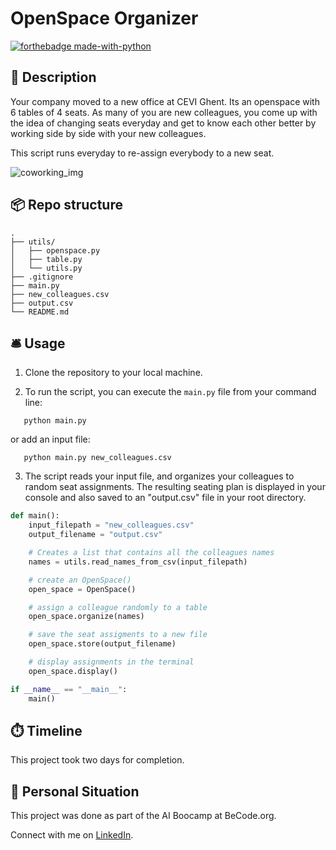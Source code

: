 # OpenSpace Organizer
[![forthebadge made-with-python](https://ForTheBadge.com/images/badges/made-with-python.svg)](https://www.python.org/)

## 🏢 Description

Your company moved to a new office at CEVI Ghent. Its an openspace with 6 tables of 4 seats. As many of you are new colleagues, you come up with the idea of changing seats everyday and get to know each other better by working side by side with your new colleagues. 

This script runs everyday to re-assign everybody to a new seat.

![coworking_img](https://images.unsplash.com/photo-1519389950473-47ba0277781c?w=600&auto=format&fit=crop&q=60&ixlib=rb-4.0.3&ixid=M3wxMjA3fDB8MHxzZWFyY2h8NDd8fGRpdmVyc2UlMjB0ZWFtfGVufDB8fDB8fHwy)

## 📦 Repo structure

```
.
├── utils/
│   ├── openspace.py
│   ├── table.py
│   └── utils.py
├── .gitignore
├── main.py
├── new_colleagues.csv
├── output.csv
└── README.md
```

## 🛎️ Usage

1. Clone the repository to your local machine.

2. To run the script, you can execute the `main.py` file from your command line:

```
   python main.py
```
or add an input file:
```
   python main.py new_colleagues.csv
```

3. The script reads your input file, and organizes your colleagues to random seat assignments. The resulting seating plan is displayed in your console and also saved to an "output.csv" file in your root directory. 

```python
def main():
    input_filepath = "new_colleagues.csv"
    output_filename = "output.csv"

    # Creates a list that contains all the colleagues names
    names = utils.read_names_from_csv(input_filepath)

    # create an OpenSpace()
    open_space = OpenSpace()

    # assign a colleague randomly to a table
    open_space.organize(names)

    # save the seat assigments to a new file
    open_space.store(output_filename)

    # display assignments in the terminal
    open_space.display()

if __name__ == "__main__":
    main()
```
## ⏱️ Timeline

This project took two days for completion.

## 📌 Personal Situation
This project was done as part of the AI Boocamp at BeCode.org. 

Connect with me on [LinkedIn](https://www.linkedin.com/in/jens-bogaert-6b53b526a/).

